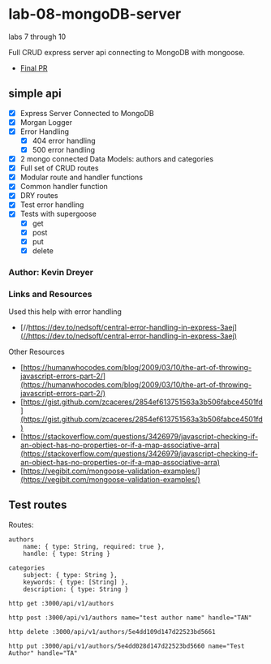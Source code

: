 # lab-08-mongoDB-server
labs 7 through 10

Full CRUD express server api connecting to MongoDB with mongoose.

- [Final PR](https://github.com/kevindreyer-CF401JSd/lab-08-mongoDB-server/pull/3)

## simple api

- [x] Express Server Connected to MongoDB
- [x] Morgan Logger
- [x] Error Handling
   - [x] 404 error handling
   - [x] 500 error handling
- [x] 2 mongo connected Data Models: authors and categories
- [x] Full set of CRUD routes
- [x] Modular route and handler functions
- [x] Common handler function
- [x] DRY routes
- [x] Test error handling
- [x] Tests with supergoose
   - [x] get
   - [x] post
   - [x] put
   - [x] delete

### Author: Kevin Dreyer

### Links and Resources

Used this help with error handling
- [//https://dev.to/nedsoft/central-error-handling-in-express-3aej](//https://dev.to/nedsoft/central-error-handling-in-express-3aej)

Other Resources
- [https://humanwhocodes.com/blog/2009/03/10/the-art-of-throwing-javascript-errors-part-2/](https://humanwhocodes.com/blog/2009/03/10/the-art-of-throwing-javascript-errors-part-2/)
- [https://gist.github.com/zcaceres/2854ef613751563a3b506fabce4501fd](https://gist.github.com/zcaceres/2854ef613751563a3b506fabce4501fd)
- [https://stackoverflow.com/questions/3426979/javascript-checking-if-an-object-has-no-properties-or-if-a-map-associative-arra](https://stackoverflow.com/questions/3426979/javascript-checking-if-an-object-has-no-properties-or-if-a-map-associative-arra)
- [https://vegibit.com/mongoose-validation-examples/](https://vegibit.com/mongoose-validation-examples/)


## Test routes
Routes: 
```
authors
    name: { type: String, required: true },
    handle: { type: String }
```

```
categories
    subject: { type: String },
    keywords: { type: [String] },
    description: { type: String }
```

`http get :3000/api/v1/authors`

`http post :3000/api/v1/authors name="test author name" handle="TAN"`

`http delete :3000/api/v1/authors/5e4dd109d147d22523bd5661`

`http put :3000/api/v1/authors/5e4dd028d147d22523bd5660 name="Test Author" handle="TA"`
